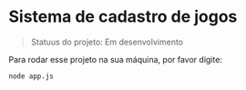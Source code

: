 # Sistema de cadastro de jogos

> Statuus do projeto: Em desenvolvimento

Para rodar esse projeto na sua máquina, por favor digite:

```
node app.js
```
